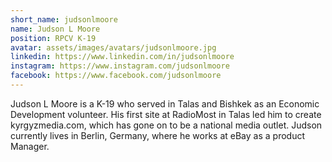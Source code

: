```yaml
---
short_name: judsonlmoore
name: Judson L Moore
position: RPCV K-19
avatar: assets/images/avatars/judsonlmoore.jpg
linkedin: https://www.linkedin.com/in/judsonlmoore
instagram: https://www.instagram.com/judsonlmoore
facebook: https://www.facebook.com/judsonlmoore
---
```

Judson L Moore is a K-19 who served in Talas and Bishkek as an Economic Development volunteer. His first site at RadioMost in Talas led him to create kyrgyzmedia.com, which has gone on to be a national media outlet. Judson currently lives in Berlin, Germany, where he works at eBay as a product Manager.